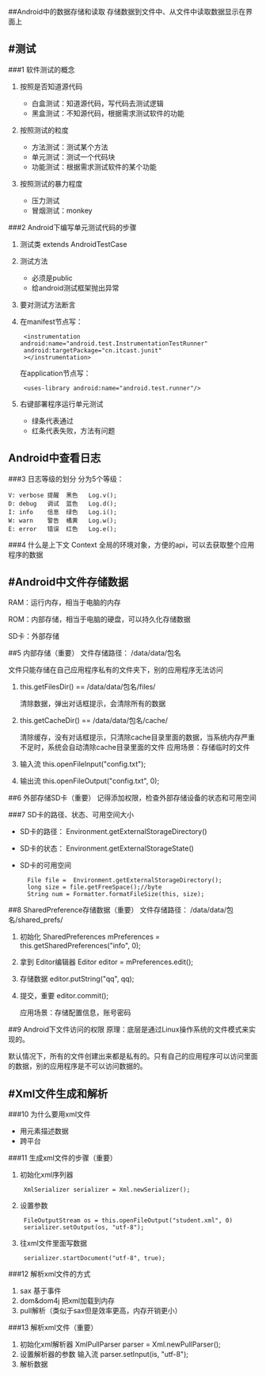 ##Android中的数据存储和读取
存储数据到文件中、从文件中读取数据显示在界面上

#测试
-----
###1 软件测试的概念
1. 按照是否知道源代码
	- 白盒测试：知道源代码，写代码去测试逻辑
	- 黑盒测试：不知源代码，根据需求测试软件的功能
	
2. 按照测试的粒度
	- 方法测试：测试某个方法
	- 单元测试：测试一个代码块
	- 功能测试：根据需求测试软件的某个功能

3. 按照测试的暴力程度
	- 压力测试
	- 冒烟测试：monkey

###2 Android下编写单元测试代码的步骤
1. 测试类  extends AndroidTestCase

2. 测试方法
	 * 必须是public 
	 * 给android测试框架抛出异常

3. 要对测试方法断言

4. 在manifest节点写：

		<instrumentation android:name="android.test.InstrumentationTestRunner"
	    android:targetPackage="cn.itcast.junit"
	    ></instrumentation>
        
	在application节点写：

		<uses-library android:name="android.test.runner"/>

5. 右键部署程序运行单元测试
	- 绿条代表通过
	- 红条代表失败，方法有问题


Android中查看日志
-----
###3 日志等级的划分
分为5个等级：

	V: verbose 提醒  黑色   Log.v();
	D: debug   调试  蓝色   Log.d();
	I: info    信息  绿色   Log.i();
	W: warn    警告  橘黄   Log.w();
	E: error   错误  红色   Log.e();
		
###4 什么是上下文 Context
全局的环境对象，方便的api，可以去获取整个应用程序的数据


#Android中文件存储数据
-----
RAM：运行内存，相当于电脑的内存

ROM：内部存储，相当于电脑的硬盘，可以持久化存储数据

SD卡：外部存储

##5  内部存储（重要）
文件存储路径： /data/data/包名

文件只能存储在自己应用程序私有的文件夹下，别的应用程序无法访问

1. this.getFilesDir() == /data/data/包名/files/

	清除数据，弹出对话框提示，会清除所有的数据

2. this.getCacheDir() == /data/data/包名/cache/

	清除缓存，没有对话框提示，只清除cache目录里面的数据，当系统内存严重不足时，系统会自动清除cache目录里面的文件
	应用场景：存储临时的文件

3. 输入流 this.openFileInput("config.txt");

4. 输出流 this.openFileOutput("config.txt", 0);

##6 外部存储SD卡（重要）
记得添加权限，检查外部存储设备的状态和可用空间

###7 SD卡的路径、状态、可用空间大小
- SD卡的路径：
   Environment.getExternalStorageDirectory()

- SD卡的状态：
   Environment.getExternalStorageState()

- SD卡的可用空间

		File file =  Environment.getExternalStorageDirectory();
		long size = file.getFreeSpace();//byte  
		String num = Formatter.formatFileSize(this, size);

##8 SharedPreference存储数据（重要）
文件存储路径： /data/data/包名/shared_prefs/

1. 初始化 SharedPreferences
	mPreferences = this.getSharedPreferences("info", 0);

2. 拿到 Editor编辑器
	Editor editor = mPreferences.edit();

3. 存储数据
	editor.putString("qq", qq);

4. 提交，重要
	editor.commit();

	应用场景：存储配置信息，账号密码

##9 Android下文件访问的权限
原理：底层是通过Linux操作系统的文件模式来实现的。

默认情况下，所有的文件创建出来都是私有的。只有自己的应用程序可以访问里面的数据，别的应用程序是不可以访问数据的。



#Xml文件生成和解析
-----
###10 为什么要用xml文件
- 用元素描述数据
- 跨平台

###11 生成xml文件的步骤（重要）
1. 初始化xml序列器

		XmlSerializer serializer = Xml.newSerializer();

2. 设置参数

		FileOutputStream os = this.openFileOutput("student.xml", 0)
		serializer.setOutput(os, "utf-8");

3. 往xml文件里面写数据

		serializer.startDocument("utf-8", true);

###12 解析xml文件的方式
1. sax 基于事件
2. dom&dom4j 把xml加载到内存
3. pull解析（类似于sax但是效率更高，内存开销更小）


###13 解析xml文件（重要）
1. 初始化xml解析器
	XmlPullParser parser = Xml.newPullParser();
2. 设置解析器的参数  输入流
	parser.setInput(is, "utf-8");
3. 解析数据 

		